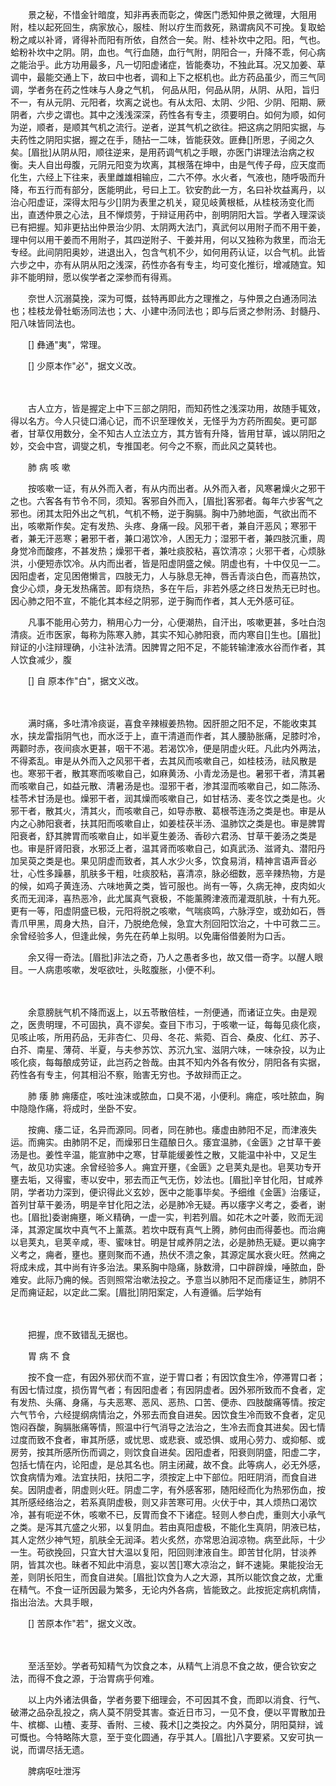 <!-- { "loadSidebar": true } -->
　　景之秘，不惜金针暗度，知非再表而彰之，俾医门悉知仲景之微理，大阻用附，桂以起死回生，病家放心，服桂、附以疗生而救死，熟谓病风不可挽。复取蛤粉之咸以补肾，肾得补而阳有所依，自然合一矣。附、桂补坎中之阳。阳，气也。蛤粉补坎中之阴。阴，血也。气行血随，血行气附，阴阳合一，升降不乖，何心病之能治乎。此方功用最多，凡一切阳虚诸症，皆能奏功，不独此耳。况又加姜、草调中，最能交通上下，故曰中也者，调和上下之枢机也。此方药品虽少，而三气同调，学者务在药之性味与人身之气机， 何品从阳，何品从阴，从阴、从阳，旨归不一，有从元阴、元阳者，坎离之说也。有从太阳、太阴、少阳、少阴、阳期、厥阴者，六步之谓也。其中之浅浅深深，药性各有专主，须要明白。如何为顺，如何为逆，顺者，是顺其气机之流行。逆者，逆其气机之欲往。把这病之阴阳实据，与夫药性之阴阳实据，握之在手，随拈一二味，皆能获效。匪彝[]所思，子阅之久矣。[眉批]从阴从阳，顺往逆来，是用药调气机之手眼，亦医门讲理法治病之权衡。夫人自出母腹，元阴元阳变为坎离，其根落在坤中，由是气传子母，应天度而化生，六经上下往来，表里雌雄相输应，二六不停。水火者，气液也，随呼吸而升降，布五行而有部分，医能明此，号曰上工。钦安酌此一方，名曰补坎益离丹，以治心阳虚证，深得太阳与少[]阴为表里之机关，窥见岐黄根柢，从桂枝汤变化而出，直透仲景之心法，且不惮烦劳，于辩证用药中，剖明阴阳大旨。学者入理深谈已有把握。知非更拈出仲景治少阴、太阴两大法门，真武何以用附子而不用干姜，理中何以用干姜而不用附子，其四逆附子、干姜并用，何以又独称为救里，而治无专经。此间阴阳奥妙，进退出入，包含气机不少，如何用药认证，以合气机。此皆六步之中，亦有从阴从阳之浅深，药性亦各有专主，均可变化推衍，增减随宜。知非不能明辩，愿以俟学者之深参而有得焉。

　　奈世人沉溺莫挽，深为可慨，兹特再即此方之理推之，与仲景之白通汤同法也；桂枝龙骨牡蛎汤同法也；大、小建中汤同法也；即与后贤之参附汤、封髓丹、阳八味皆同法也。

　　[] 彝通"夷"，常理。

　　[] 少原本作"必"，据文义改。

　　  

　　古人立方，皆是握定上中下三部之阴阳，而知药性之浅深功用，故随手辄效，得以名方。今人只徒口涌心记，而不识至理攸关，无怪乎为方药所囿矣。更可鄙者，甘草仅用数分，全不知古人立法立方，其方皆有升降，皆用甘草，诚以阴阳之妙，交会中宫，调燮之机，专推国老。何今之不察，而此风之莫转也。

　　肺 病 咳 嗽

　　按咳嗽一证，有从外而入者，有从内而出者。从外而入者，风寒暑燥火之邪干之也。六客各有节令不同，须知。客邪自外而入，[眉批]客邪者。每年六步客气之邪也。闭其太阳外出之气机，气机不畅，逆于胸膈。胸中乃肺地面，气欲出而不出，咳嗽斯作矣。定有发热、头疼、身痛一段。风邪干者，兼自汗恶风；寒邪干者，兼无汗恶寒；暑邪干者，兼口渴饮冷，人困无力；湿邪干者，兼四肢沉重，周身觉冷而酸疼，不甚发热；燥邪干者，兼吐痰胶粘，喜饮清凉；火邪干者，心烦脉洪，小便短赤饮冷。从内而出者，皆是阳虚阴盛之候。阴虚也有，十中仅见一二。因阳虚者，定见困倦懒言，四肢无力，人与脉息无神，唇舌青淡白色，而喜热饮，食少心烦，身无发热痛苦。即有烧热，多在午后，非若外感之终日发热无已时也。因心肺之阳不宣，不能化其本经之阴邪，逆于胸而作者，其人无外感可征。

　　凡事不能用心劳力，稍用心力一分，心便潮热，自汗出，咳嗽更甚，多吐白泡清痰。近市医家，每称为陈寒入肺，其实不知心肺阳衰，而内寒自[]生也。[眉批]辩证的小注辩理确，小注补法清。因脾胃之阳不足，不能转输津液水谷而作者，其人饮食减少，腹

　　[] 自 原本作"白"，据文义改。

　　  

　　满时痛，多吐清冷痰诞，喜食辛辣椒姜热物。因肝胆之阳不足，不能收束其水，挟龙雷指阴气也，而水泛于上，直干清道而作者，其人腰胁胀痛，足膝时冷，两颧时赤，夜间痰水更甚，咽干不渴。若渴饮冷，便是阴虚火旺。凡此内外两法，不得紊乱。审是从外而入之风邪干者，去其风而咳嗽自己，如桂枝汤，祛风散是也。寒邪干者，散其寒而咳嗽自己，如麻黄汤、小青龙汤是也。暑邪干者，清其暑而咳嗽自己，如益元散、清暑汤是也。湿邪干者，渗其湿而咳嗽自己，如二陈汤、桂苓术甘汤是也。燥邪干者，润其燥而咳嗽自己，如甘桔汤、麦冬饮之类是也。火邪干者，散其火，清其火，而咳嗽自己，如导赤散、葛根苓连汤之类是也。审是从内之心肺阳衰者，扶其阳而咳嗽自止，如姜桂茯半汤、温肺饮之类是也。审是脾胃阳衰者，舒其脾胃而咳嗽自止，如半夏生姜汤、香砂六君汤、甘草干姜汤之类是也。审是肝肾阳衰，水邪泛上者，温其肾而咳嗽自己，如真武汤、滋肾丸、潜阳丹加吴萸之类是也。果见阴虚而致者，其人水少火多，饮食易消，精神言语声音必壮，心性多躁暴，肌肤多干粗，吐痰胶粘，喜清凉，脉必细数，恶辛辣热物，方是的候，如鸡子黄连汤、六味地黄之类，皆可服也。尚有一等，久病无神，皮肉如火炙而无润泽，喜热恶冷，此尤属真气衰极，不能薰腾津液而灌溉肌肤，十有九死。更有一等，阳虚阴盛已极，元阳将脱之咳嗽，气喘痰鸣，六脉浮空，或劲如石，唇青爪甲黑，周身大热，自汗，乃脱绝危候，急宜大剂回阳饮治之，十中可救二三。余曾经验多人，但逢此候，务先在药单上拟明。以免庸俗借姜附为口舌。

　　余又得一奇法。[眉批]非法之奇，乃人之愚者多也，故又借一奇字。以醒人眼目。一人病患咳嗽，发呕欲吐，头眩腹胀，小便不利。

　　  

　　余意膀胱气机不降而返上，以五苓散倍桂，一剂便通，而诸证立失。由是观之，医贵明理，不可固执，真不谬矣。查目下市习，于咳嗽一证，每每见痰化痰，见咳止咳，所用药品，无非杏仁、贝母、冬花、紫菀、百合、桑皮、化红、苏子、白芥、南星、薄荷、半夏，与夫参苏饮、苏沉九宝、滋阴六味，一味杂投，以为止咳化痰，每每酿成劳证，此岂药之咎哉。由其不知内外各有攸分，阴阳各有实据，药性各有专主，何其相沿不察，贻害无穷也。予故辩而正之。

　　肺 痿 肺 痈痿症，咳吐浊沫或脓血，口臭不渴，小便利。痈症，咳吐脓血，胸中隐隐作痛，将成时，坐卧不安。

　　按痈、痿二证，名异而源同。同者，同在肺也。痿虚由肺阳不足，而津液失运。而痈实。由肺阴不足，而燥邪日生蕴酿日久。痿宜温肺，《金匮》之甘草干姜汤是也。姜性辛温，能宣肺中之寒，甘草能缓姜性之散，又能温中补中，又足生气，故见功实速。余曾经验多人。痈宜开壅，《金匮》之皂荚丸是也。皂荚功专开壅去垢，又得蜜，枣以安中，邪去而正气无伤，妙法也。[眉批]辛甘化阳，甘咸养阴，学者功力深到，便识得此义玄妙，医中之能事毕矣。予细维《金匮》治痿证，首列甘草干姜汤，明是辛甘化阳之法，必是肺冷无疑。再以痿字义考之，委者，谢也。[眉批]委谢痈壅，晰义精确，一虚一实，判若列眉。如花木之叶萎，败而无润泽，其源定属坎中真气不上薰蒸。若坎中既有真气上腾，肺何由而得萎也。而治痈以皂荚丸，皂荚辛咸，枣、蜜味甘。明是甘咸养阴之法，必是肺热无疑。更以痈字义考之，痈者，壅也。壅则聚而不通，热伏不溃之象，其源定属水衰火旺。然痈之将成未成，其中尚有许多治法。果系胸中隐痛，脉数滑，口中辟辟燥，唾脓血，卧难安。此际乃痈的候。否则照常治嗽法投之。予意当以肺阳不足而痿证生，肺阴不足而痈证起，以定此二案。[眉批]阴阳案定，人有遵循。后学始有

　　  

　　把握，庶不致错乱无据也。

　　胃 病 不 食

　　按不食一症，有因外邪伏而不宣，逆于胃口者；有因饮食生冷，停滞胃口者；有因七情过度，损伤胃气者；有因阳虚者；有因阴虚者。因外邪所致而不食者，定有发热、头痛、身痛，与夫恶寒、恶风、恶热、口苦、便赤、四肢酸痛等情。按定六气节令，六经提纲病情治之，外邪去而食自进矣。因饮食生冷而致不食者，定见饱闷吞酸，胸膈胀痛等情，照温中行气消导之法治之，生冷去而食其进矣。因七情过度而致不食者，审其所感，或忧思、或悲衰、或恐惧、或用心劳力、或抑郁、或房劳，按其所感所伤而调之，则饮食自进矣。因阳虚者，阳衰则阴盛，阳虚二字，包括七情在内，论阳虚，是总其名也。阴主闭藏，故不食。此等病人，必无外感，饮食病情为难。法宜扶阳，扶阳二字，须按定上中下部位。阳旺阴消，而食自进矣。因阴虚者，阴虚则火旺。阴虚二字，有外感客邪，随阳经而化为热邪伤血，按其所感经络治之，若系真阴虚极，则又非苦寒可用。火伏于中，其人烦热口渴饮冷，甚有呃逆不休，咳嗽不已，反胃而食不下诸症。轻则人参白虎，重则大小承气之类。是泻其亢盛之火邪，以复阴血。若由真阳虚极，不能化生真阴，阴液已枯，其人定然少神气短，肌肤全无润泽。若火炙然，亦常思泊润凉物。病至此际，十少一生。苟欲挽回，只宜大甘大温以复阳，阳回则津液自生。即苦甘化阴，甘淡养阴，皆其次也。昧者不知此中消息，妄以苦[]寒大凉治之，鲜不速毙。果能投治无差，则阴长阳生，而食自进矣。[眉批]饮食为人之大源，其所以能饮食之故，尤重在精气。不食一证所因最为繁多，无论内外各病，皆能致之。此按扼定病机病情，指出治法。大具手眼，

　　[] 苦原本作"若"，据文义改。

　　  

　　至活至妙。学者苟知精气为饮食之本，从精气上消息不食之故，便合钦安之法，而得不食之源，于治胃病乎何难。

　　以上内外诸法俱备，学者务要下细理会，不可因其不食，而即以消食、行气、破滞之品杂乱投之，病人莫不阴受其害。查近日市习，一见不食，便以平胃散加丑牛、槟榔、山楂、麦芽、香附、三棱、莪术[]之类投之。内外莫分，阴阳莫辩，诚可慨也。今特略陈大意，至于变化圆通，存乎其人。[眉批]八字要紧。又安可执一说，而谓尽括无遗。

　　脾病呕吐泄泻

